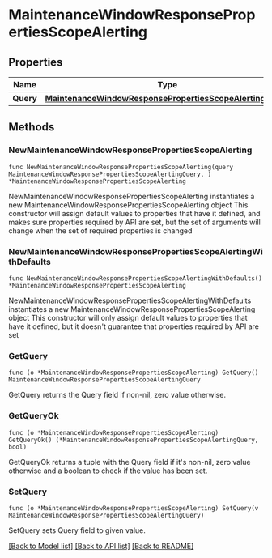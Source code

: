 # MaintenanceWindowResponsePropertiesScopeAlerting

## Properties

Name | Type | Description | Notes
------------ | ------------- | ------------- | -------------
**Query** | [**MaintenanceWindowResponsePropertiesScopeAlertingQuery**](MaintenanceWindowResponsePropertiesScopeAlertingQuery.md) |  | 

## Methods

### NewMaintenanceWindowResponsePropertiesScopeAlerting

`func NewMaintenanceWindowResponsePropertiesScopeAlerting(query MaintenanceWindowResponsePropertiesScopeAlertingQuery, ) *MaintenanceWindowResponsePropertiesScopeAlerting`

NewMaintenanceWindowResponsePropertiesScopeAlerting instantiates a new MaintenanceWindowResponsePropertiesScopeAlerting object
This constructor will assign default values to properties that have it defined,
and makes sure properties required by API are set, but the set of arguments
will change when the set of required properties is changed

### NewMaintenanceWindowResponsePropertiesScopeAlertingWithDefaults

`func NewMaintenanceWindowResponsePropertiesScopeAlertingWithDefaults() *MaintenanceWindowResponsePropertiesScopeAlerting`

NewMaintenanceWindowResponsePropertiesScopeAlertingWithDefaults instantiates a new MaintenanceWindowResponsePropertiesScopeAlerting object
This constructor will only assign default values to properties that have it defined,
but it doesn't guarantee that properties required by API are set

### GetQuery

`func (o *MaintenanceWindowResponsePropertiesScopeAlerting) GetQuery() MaintenanceWindowResponsePropertiesScopeAlertingQuery`

GetQuery returns the Query field if non-nil, zero value otherwise.

### GetQueryOk

`func (o *MaintenanceWindowResponsePropertiesScopeAlerting) GetQueryOk() (*MaintenanceWindowResponsePropertiesScopeAlertingQuery, bool)`

GetQueryOk returns a tuple with the Query field if it's non-nil, zero value otherwise
and a boolean to check if the value has been set.

### SetQuery

`func (o *MaintenanceWindowResponsePropertiesScopeAlerting) SetQuery(v MaintenanceWindowResponsePropertiesScopeAlertingQuery)`

SetQuery sets Query field to given value.



[[Back to Model list]](../README.md#documentation-for-models) [[Back to API list]](../README.md#documentation-for-api-endpoints) [[Back to README]](../README.md)


